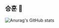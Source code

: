 ## 승훈 👋

![Anurag's GitHub stats](https://github-readme-stats.vercel.app/api?username=사용자ID&show_icons=true&theme=radical)
